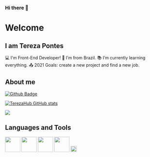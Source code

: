 ### Hi there 👋

# Welcome

## I am Tereza Pontes
:computer: I'm Front-End Developer!
:house_with_garden: I’m from Brazil.
:books: I’m currently learning everything.
:outbox_tray: 2021 Goals: create a new project and find a new job.

## About me
[![Github Badge](https://img.shields.io/badge/-Github-000?style=flat-square&logo=Github&logoColor=white&link=https://github.com/TerezaHub)](https://github.com/TerezaHub)

[![TerezaHub GitHub stats](https://github-readme-stats.vercel.app/api?username=TerezaHub)](https://github.com/TerezaHub/github-readme-stats)

<a href="www.linkedin.com/in/tereza-pontes" alt="Linkedin" target="_blank">
  <img src="https://pt.wikipedia.org/wiki/Ficheiro:LinkedIn_Logo.svg"<img src="https://img.shields.io/badge/-Linkedin-DF0174?style=for-the-badge&labelColor=DF0174&logo=instagram&logoColor=white&link=https://www.linkedin.com/in/tereza-pontes"> </a>
  
## Languages and Tools
<img src= "https://upload.wikimedia.org/wikipedia/commons/9/99/Unofficial_JavaScript_logo_2.svg" width="50px"> 
<img src=" https://upload.wikimedia.org/wikipedia/commons/c/c3/Python-logo-notext.svg" width= 50px>
<img src=" https://commons.wikimedia.org/wiki/File:CSS3_logo_and_wordmark.svg" width=50px>
<img src=" https://commons.wikimedia.org/wiki/File:HTML5_logo_and_wordmark.svg" width=50px>
<code><img height= "20"src= "https://img.shields.io/badge/Java-ED8B00?style=for-the-badge&logo=java&logoColor=white"></code>


<!--
**TerezaHub/TerezaHub** is a ✨ _special_ ✨ repository because its `README.md` (this file) appears on your GitHub profile.

Here are some ideas to get you started:

- 🔭 I’m currently working on ...
- 🌱 I’m currently learning ...
- 👯 I’m looking to collaborate on ...
- 🤔 I’m looking for help with ...
- 💬 Ask me about ...
- 📫 How to reach me: ...
- 😄 Pronouns: ...
- ⚡ Fun fact: ...
-->
